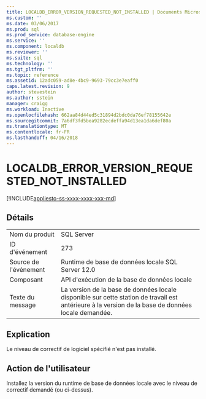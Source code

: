```yaml
---
title: LOCALDB_ERROR_VERSION_REQUESTED_NOT_INSTALLED | Documents Microsoft
ms.custom: ''
ms.date: 03/06/2017
ms.prod: sql
ms.prod_service: database-engine
ms.service: ''
ms.component: localdb
ms.reviewer: ''
ms.suite: sql
ms.technology: ''
ms.tgt_pltfrm: ''
ms.topic: reference
ms.assetid: 12adc059-ad8e-4bc9-9693-79cc3e7eaff0
caps.latest.revision: 9
author: stevestein
ms.author: sstein
manager: craigg
ms.workload: Inactive
ms.openlocfilehash: 662aa84d44ed5c31894d2bdc0da76ef78155642e
ms.sourcegitcommit: 7a6df3fd5bea9282ecdeffa94d13ea1da6def80a
ms.translationtype: MT
ms.contentlocale: fr-FR
ms.lasthandoff: 04/16/2018
---
```

# <a name="localdberrorversionrequestednotinstalled"></a>LOCALDB_ERROR_VERSION_REQUESTED_NOT_INSTALLED
[!INCLUDE[appliesto-ss-xxxx-xxxx-xxx-md](../../includes/appliesto-ss-xxxx-xxxx-xxx-md.md)]
    
## <a name="details"></a>Détails  
  
|||  
|-|-|  
|Nom du produit|SQL Server|  
|ID d'événement|273|  
|Source de l'événement|Runtime de base de données locale SQL Server 12.0|  
|Composant|API d'exécution de la base de données locale|  
|Texte du message|La version de la base de données locale disponible sur cette station de travail est antérieure à la version de la base de données locale demandée.|  
  
## <a name="explanation"></a>Explication  
 Le niveau de correctif de logiciel spécifié n'est pas installé.  
  
## <a name="user-action"></a>Action de l'utilisateur  
 Installez la version du runtime de base de données locale avec le niveau de correctif demandé (ou ci-dessus).  
  
  
